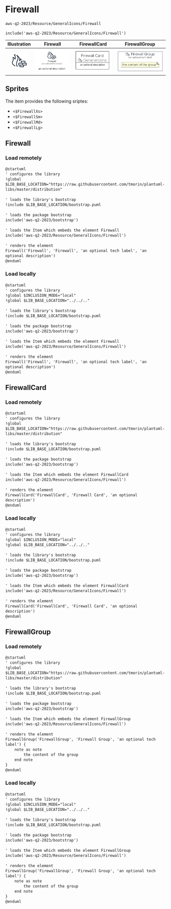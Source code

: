 # Firewall


```text
aws-q2-2023/Resource/GeneralIcons/Firewall
```

```text
include('aws-q2-2023/Resource/GeneralIcons/Firewall')
```



| Illustration | Firewall | FirewallCard | FirewallGroup |
| :---: | :---: | :---: | :---: |
| ![illustration for Illustration](../../../aws-q2-2023/Resource/GeneralIcons/Firewall.png) | ![illustration for Firewall](../../../aws-q2-2023/Resource/GeneralIcons/Firewall.Local.png) | ![illustration for FirewallCard](../../../aws-q2-2023/Resource/GeneralIcons/FirewallCard.Local.png) | ![illustration for FirewallGroup](../../../aws-q2-2023/Resource/GeneralIcons/FirewallGroup.Local.png) |



## Sprites
The item provides the following sriptes:

- `<$FirewallXs>`
- `<$FirewallSm>`
- `<$FirewallMd>`
- `<$FirewallLg>`





## Firewall

### Load remotely
```plantuml
@startuml
' configures the library
!global $LIB_BASE_LOCATION="https://raw.githubusercontent.com/tmorin/plantuml-libs/master/distribution"

' loads the library's bootstrap
!include $LIB_BASE_LOCATION/bootstrap.puml

' loads the package bootstrap
include('aws-q2-2023/bootstrap')

' loads the Item which embeds the element Firewall
include('aws-q2-2023/Resource/GeneralIcons/Firewall')

' renders the element
Firewall('Firewall', 'Firewall', 'an optional tech label', 'an optional description')
@enduml
```

### Load locally
```plantuml
@startuml
' configures the library
!global $INCLUSION_MODE="local"
!global $LIB_BASE_LOCATION="../../.."

' loads the library's bootstrap
!include $LIB_BASE_LOCATION/bootstrap.puml

' loads the package bootstrap
include('aws-q2-2023/bootstrap')

' loads the Item which embeds the element Firewall
include('aws-q2-2023/Resource/GeneralIcons/Firewall')

' renders the element
Firewall('Firewall', 'Firewall', 'an optional tech label', 'an optional description')
@enduml
```

## FirewallCard

### Load remotely
```plantuml
@startuml
' configures the library
!global $LIB_BASE_LOCATION="https://raw.githubusercontent.com/tmorin/plantuml-libs/master/distribution"

' loads the library's bootstrap
!include $LIB_BASE_LOCATION/bootstrap.puml

' loads the package bootstrap
include('aws-q2-2023/bootstrap')

' loads the Item which embeds the element FirewallCard
include('aws-q2-2023/Resource/GeneralIcons/Firewall')

' renders the element
FirewallCard('FirewallCard', 'Firewall Card', 'an optional description')
@enduml
```

### Load locally
```plantuml
@startuml
' configures the library
!global $INCLUSION_MODE="local"
!global $LIB_BASE_LOCATION="../../.."

' loads the library's bootstrap
!include $LIB_BASE_LOCATION/bootstrap.puml

' loads the package bootstrap
include('aws-q2-2023/bootstrap')

' loads the Item which embeds the element FirewallCard
include('aws-q2-2023/Resource/GeneralIcons/Firewall')

' renders the element
FirewallCard('FirewallCard', 'Firewall Card', 'an optional description')
@enduml
```

## FirewallGroup

### Load remotely
```plantuml
@startuml
' configures the library
!global $LIB_BASE_LOCATION="https://raw.githubusercontent.com/tmorin/plantuml-libs/master/distribution"

' loads the library's bootstrap
!include $LIB_BASE_LOCATION/bootstrap.puml

' loads the package bootstrap
include('aws-q2-2023/bootstrap')

' loads the Item which embeds the element FirewallGroup
include('aws-q2-2023/Resource/GeneralIcons/Firewall')

' renders the element
FirewallGroup('FirewallGroup', 'Firewall Group', 'an optional tech label') {
    note as note
        the content of the group
    end note
}
@enduml
```

### Load locally
```plantuml
@startuml
' configures the library
!global $INCLUSION_MODE="local"
!global $LIB_BASE_LOCATION="../../.."

' loads the library's bootstrap
!include $LIB_BASE_LOCATION/bootstrap.puml

' loads the package bootstrap
include('aws-q2-2023/bootstrap')

' loads the Item which embeds the element FirewallGroup
include('aws-q2-2023/Resource/GeneralIcons/Firewall')

' renders the element
FirewallGroup('FirewallGroup', 'Firewall Group', 'an optional tech label') {
    note as note
        the content of the group
    end note
}
@enduml
```

